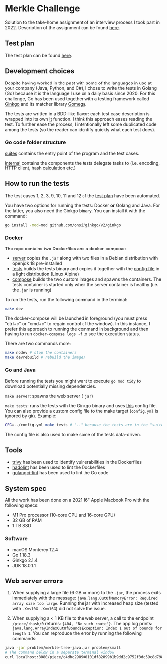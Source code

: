 # Merkle Challenge

Solution to the take-home assignment of an interview process I took part in 2022. Description of the assignment can be found [here](problem/README.md).

## Test plan
The test plan can be found [here](docs/Test_Plan.md).

## Development choices
Despite having worked in the past with some of the languages in use at your company (Java, Python, and C#), I chose to write the tests in Golang (Go) because it is the language I use on a daily basis since 2020. For this challenge, Go has been used together with a testing framework called [Ginkgo](https://onsi.github.io/ginkgo/) and its matcher library [Gomega](https://onsi.github.io/gomega/).

The tests are written in a BDD-like flavor: each test case description is wrapped into its own [It](https://onsi.github.io/ginkgo/#spec-subjects-it) function. I think this approach eases reading the test. To further ease the process, I intentionally left some duplicated code among the tests (so the reader can identify quickly what each test does).

### Go code folder structure
[suites](./suites) contains the entry point of the program and the test cases.

[internal](./internal) contains the components the tests delegate tasks to (i.e. encoding, HTTP client, hash calculation etc.)

## How to run the tests
The test cases 1, 2, 3, 9, 10, 11 and 12 of the [test plan](docs/Test_Plan.md#test-cases-document) have been automated.

You have two options for running the tests: Docker **or** Golang and Java. For the latter, you also need the Ginkgo binary. You can install it with the command:
```bash
go install -mod=mod github.com/onsi/ginkgo/v2/ginkgo
```

### Docker
The repo contains two Dockerfiles and a docker-compose:
- [server](./docker/server/Dockerfile) copies the `.jar` along with two files in a Debian distribution with openjdk 18 pre-installed
- [tests](./docker/tests/Dockerfile) builds the tests binary and copies it together with the [config file](./docker/tests/merkle.yml) in a light distribution (Linux Alpine)
- [compose](./docker/docker-compose.yml) builds the two custom images and spawns the containers. The tests container is started only when the server container is healthy (i.e. the .`jar` is running)

To run the tests, run the following command in the terminal:
```bash
make dev
```
The docker-compose will be launched in foreground (you must press "ctrl+c" or "cmd+c" to regain control of the window). In this instance, I prefer this approach to running the command in background and then having to run `docker-compose logs -f` to see the execution status.

There are two commands more:
```bash
make nodev # stop the containers
make devrebuild # rebuild the images
```

### Go and Java
Before running the tests you might want to execute `go mod tidy` to download potentially missing dependencies.

`make server`: spawns the web server (`.jar`)

`make tests`:  runs the tests with the Ginkgo binary and uses [this](./merkle.yml) config file. You can also provide a custom config file to the make target (`config.yml` is ignored by git). Example:
```bash
CFG=../config.yml make tests # ".." because the tests are in the "suites" folder
```

The config file is also used to make some of the tests data-driven.

## Tools
- [trivy](https://github.com/aquasecurity/trivy) has been used to identify vulnerabilities in the Dockerfiles
- [hadolint](https://github.com/hadolint/hadolint) has been used to lint the Dockerfiles
- [golangci-lint](https://golangci-lint.run/) has been used to lint the Go code

## System spec
All the work has been done on a 2021 16" Apple Macbook Pro with the following specs:
- M1 Pro processor (10-core CPU and 16-core GPU)
- 32 GB of RAM
- 1 TB SSD
### Software
- macOS Monterey 12.4
- Go 1.18.3
- Ginkgo 2.1.4
- JDK 18.0.1.1

## Web server errors
1. When supplying a large file (6 GB or more) to the `.jar`, the process exits immediately with the message: `java.lang.OutOfMemoryError: Required array size too large`. Running the jar with increased heap size (tested with `-Xms10G -Xmx16G`) did not solve the issue.

2. When supplying a < 1 KB file to the web server, a call to the endpoint `/piece/:hash/0` returns: `{404, "No such route"}`. The app log prints: `java.lang.ArrayIndexOutOfBoundsException: Index 1 out of bounds for length 1`. You can reproduce the error by running the following commands:
```bash
java -jar problem/merkle-tree-java.jar problem/small
# The command below in a separate terminal window
curl localhost:8080/piece/c4dbc298900101df82899b1b9dd2c9752f3dc59c8d79843c9083210cf882040e/0
```
